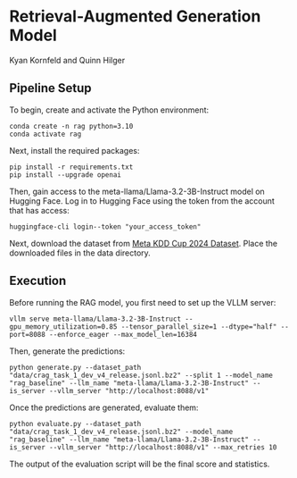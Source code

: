 # Retrieval-Augmented Generation Model

Kyan Kornfeld and Quinn Hilger

## Pipeline Setup

To begin, create and activate the Python environment:

```
conda create -n rag python=3.10
conda activate rag
```

Next, install the required packages:
```
pip install -r requirements.txt
pip install --upgrade openai
```

Then, gain access to the meta-llama/Llama-3.2-3B-Instruct model on Hugging Face. Log in to Hugging Face using the token from the account that has access:
```
huggingface-cli login--token "your_access_token"
```

Next, download the dataset from [Meta KDD Cup 2024 Dataset](https://www.aicrowd.com/challenges/meta-comprehensive-rag-benchmark-kdd-cup-2024/problems/retrieval-summarization/dataset_files). Place the downloaded files in the data directory.

## Execution

Before running the RAG model, you first need to set up the VLLM server:

```
vllm serve meta-llama/Llama-3.2-3B-Instruct --gpu_memory_utilization=0.85 --tensor_parallel_size=1 --dtype="half" --port=8088 --enforce_eager --max_model_len=16384
```

Then, generate the predictions:
```
python generate.py --dataset_path "data/crag_task_1_dev_v4_release.jsonl.bz2" --split 1 --model_name "rag_baseline" --llm_name "meta-llama/Llama-3.2-3B-Instruct" --is_server --vllm_server "http://localhost:8088/v1"
```

Once the predictions are generated, evaluate them:
```
python evaluate.py --dataset_path "data/crag_task_1_dev_v4_release.jsonl.bz2" --model_name "rag_baseline" --llm_name "meta-llama/Llama-3.2-3B-Instruct" --is_server --vllm_server "http://localhost:8088/v1" --max_retries 10
```

The output of the evaluation script will be the final score and statistics.